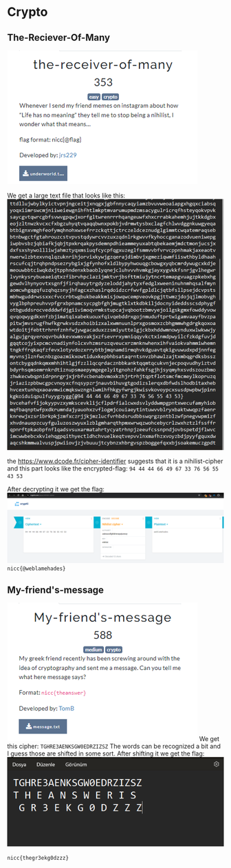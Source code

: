 # Crypto
## The-Reciever-Of-Many
![246cd6bc2a64d0bdda807be0e4052e06.png](../_resources/246cd6bc2a64d0bdda807be0e4052e06.png)

We get a large text file that looks like this:
![19c249c0fa803eb3d55a34d0f976d7aa.png](../_resources/19c249c0fa803eb3d55a34d0f976d7aa.png)

the https://www.dcode.fr/cipher-identifier suggests that it is a nihilist-cipher and this part looks like the encrypted-flag:
`94 44 44 66 49 67 33 76 56 55 43 53`

After decrypting it we get the flag:
![843043ec78ed22e49445cb73a33e4e9d.png](../_resources/843043ec78ed22e49445cb73a33e4e9d.png)
`nicc{@weblamehades}`

## My-friend's-message
![890bd282b962ea9ba61a8a1097a4eb9f.png](../_resources/890bd282b962ea9ba61a8a1097a4eb9f.png)
We get this cipher:
`TGHRE3AENKSGW0EDRZIZSZ`
The words can be recognized a bit and I guess those are shifted in some sort. After shifting it we get the flag:
![ac079516892c64ddfcedc987d5ca6276.png](../_resources/ac079516892c64ddfcedc987d5ca6276.png)

`nicc{thegr3ekg0dzzz}`